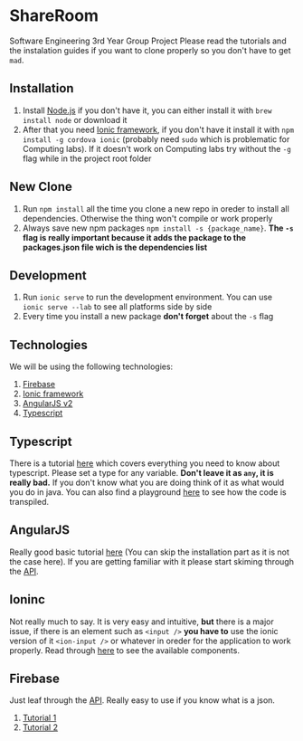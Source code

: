 # ShareRoom
Software Engineering 3rd Year Group Project
Please read the tutorials and the instalation guides if you want to clone properly so you don't have to get `mad`.
## Installation
1. Install [Node.js](https://nodejs.org/en/download/package-manager/) if you don't have it, you can either install it with `brew install node` or download it
2. After that you need [Ionic framework](https://ionicframework.com/getting-started/), if you don't have it install it with `npm install -g cordova ionic` (probably need `sudo` which is problematic for Computing labs). If it doesn't work on Computing labs try without the `-g` flag while in the project root folder

## New Clone
1. Run `npm install` all the time you clone a new repo in oreder to install all dependencies. Otherwise the thing won't compile or work properly
2. Always save new npm packages `npm install -s {package_name}`. **The `-s` flag is really important because it adds the package to the packages.json file wich is the dependencies list**

## Development
1. Run `ionic serve` to run the development environment. You can use `ionic serve --lab` to see all platforms side by side
2. Every time you install a new package **don't forget** about the `-s` flag

## Technologies
We will be using the following technologies:
1. [Firebase](https://firebase.google.com/docs/reference/js/)
2. [Ionic framework](https://ionicframework.com/docs/api/)
3. [AngularJS v2](https://angular.io/api)
4. [Typescript](https://www.typescriptlang.org/play/index.html)

## Typescript
There is a tutorial [here](https://www.youtube.com/watch?v=-PR_XqW9JJU) which covers everything you need to know about typescript.
Please set a type for any variable. **Don't leave it as `any`, it is really bad.**
If you don't know what you are doing think of it as what would you do in java. You can also find a playground [here](https://www.typescriptlang.org/play/index.html) to see how the code is transpiled.

## AngularJS
Really good basic tutorial [here](https://www.youtube.com/watch?v=_-CD_5YhJTA) (You can skip the installation part as it is not the case here).
If you are getting familiar with it please start skiming through the [API](https://angular.io/api).

## Ioninc
Not really much to say. It is very easy and intuitive, **but** there is a major issue, if there is an element such as `<input />` **you have to** use the ionic version of it `<ion-input />` or whatever in oreder for the application to work properly. Read through [here](https://ionicframework.com/docs/api/) to see the available components.

## Firebase
Just leaf through the [API](https://firebase.google.com/docs/reference/js/). Really easy to use if you know what is a json.
1. [Tutorial 1](https://www.youtube.com/watch?v=twmh82lvs1Q)
2. [Tutorial 2](https://www.youtube.com/watch?v=F6UWb9FNnj4)
